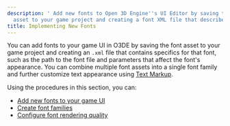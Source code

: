```yaml
---
description: ' Add new fonts to Open 3D Engine''s UI Editor by saving the font
  asset to your game project and creating a font XML file that describes the asset. '
title: Implementing New Fonts
---
```


You can add fonts to your game UI in O3DE by saving the font asset to your game project and creating an `.xml` file that contains specifics for that font, such as the path to the font file and parameters that affect the font's appearance\. You can combine multiple font assets into a single font family and further customize text appearance using [Text Markup](/docs/userguide/ui/editor/components-text#ui-editor-component-text-styling-markup)\.

Using the procedures in this section, you can:
+ [Add new fonts to your game UI](/docs/user-guide/features/interactivity/user-interface/fonts/adding-fonts.md)
+ [Create font families](/docs/user-guide/features/interactivity/user-interface/fonts/create-font-families.md)
+ [Configure font rendering quality](/docs/user-guide/features/interactivity/user-interface/fonts/rendering.md)